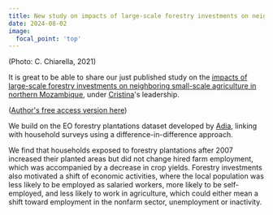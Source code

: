```yaml
---
title: New study on impacts of large-scale forestry investments on neighboring small-scale agriculture in northern Mozambique
date: 2024-08-02
image:
  focal_point: 'top'
---
```


<!--more-->

(Photo: C. Chiarella, 2021)

It is great to be able to share our just published study on the [impacts of large-scale forestry investments on neighboring small-scale agriculture in northern Mozambique](https://doi.org/10.1016/j.landusepol.2024.107251), under [Cristina](https://landsystems-lab.earth/author/christina-chiarella)'s leadership.

([Author's free access version here](https://authors.elsevier.com/sd/article/S0264-8377(24)00204-7))  

We build on the EO forestry plantations dataset developed by [Adia](https://landsystems-lab.earth/author/adia-bey), linking with household surveys using a difference-in-difference approach.

We find that households exposed to forestry plantations after 2007 increased their planted areas but did not change hired farm employment, which was accompanied by a decrease in crop yields. Forestry investments also motivated a shift of economic activities, where the local population was less likely to be employed as salaried workers, more likely to be self-employed, and less likely to work in agriculture, which could either mean a shift toward employment in the nonfarm sector, unemployment or inactivity.
